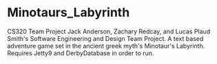 # Minotaurs_Labyrinth
CS320 Team Project
Jack Anderson, Zachary Redcay, and Lucas Plaud Smith's Software Engineering and Design Team Project.
A text based adventure game set in the ancient greek myth's Minotaur's Labyrinth.
Requires Jetty9 and DerbyDatabase in order to run.
